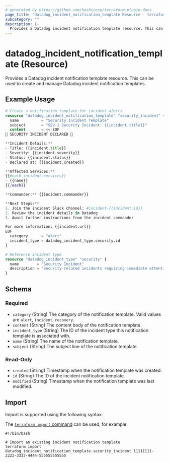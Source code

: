 ```yaml
---
# generated by https://github.com/hashicorp/terraform-plugin-docs
page_title: "datadog_incident_notification_template Resource - terraform-provider-datadog"
subcategory: ""
description: |-
  Provides a Datadog incident notification template resource. This can be used to create and manage Datadog incident notification templates.
---
```


# datadog_incident_notification_template (Resource)

Provides a Datadog incident notification template resource. This can be used to create and manage Datadog incident notification templates.

## Example Usage

```terraform
# Create a notification template for incident alerts
resource "datadog_incident_notification_template" "security_incident" {
  name          = "Security Incident Template"
  subject       = "SEV-1 Security Incident: {{incident.title}}"
  content       = <<-EOF
🚨 SECURITY INCIDENT DECLARED 🚨

**Incident Details:**
- Title: {{incident.title}}
- Severity: {{incident.severity}}
- Status: {{incident.status}}
- Declared at: {{incident.created}}

**Affected Services:**
{{#each incident.services}}
- {{name}}
{{/each}}

**Commander:** {{incident.commander}}

**Next Steps:**
1. Join the incident Slack channel: #incident-{{incident.id}}
2. Review the incident details in Datadog
3. Await further instructions from the incident commander

For more information: {{incident.url}}
EOF
  category      = "alert"
  incident_type = datadog_incident_type.security.id
}

# Reference incident type
resource "datadog_incident_type" "security" {
  name        = "Security Incident"
  description = "Security-related incidents requiring immediate attention"
}
```

<!-- schema generated by tfplugindocs -->
## Schema

### Required

- `category` (String) The category of the notification template. Valid values are `alert`, `incident`, `recovery`.
- `content` (String) The content body of the notification template.
- `incident_type` (String) The ID of the incident type this notification template is associated with.
- `name` (String) The name of the notification template.
- `subject` (String) The subject line of the notification template.

### Read-Only

- `created` (String) Timestamp when the notification template was created.
- `id` (String) The ID of the incident notification template.
- `modified` (String) Timestamp when the notification template was last modified.

## Import

Import is supported using the following syntax:

The [`terraform import` command](https://developer.hashicorp.com/terraform/cli/commands/import) can be used, for example:

```shell
#!/bin/bash

# Import an existing incident notification template
terraform import datadog_incident_notification_template.security_incident 11111111-2222-3333-4444-555555555555
```

